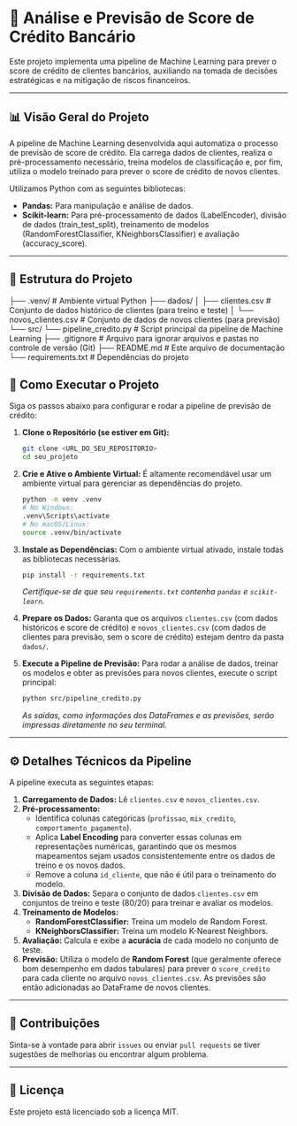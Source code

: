 # 🏦 Análise e Previsão de Score de Crédito Bancário

Este projeto implementa uma pipeline de Machine Learning para prever o score de crédito de clientes bancários, auxiliando na tomada de decisões estratégicas e na mitigação de riscos financeiros.

---

## 📊 Visão Geral do Projeto

A pipeline de Machine Learning desenvolvida aqui automatiza o processo de previsão de score de crédito. Ela carrega dados de clientes, realiza o pré-processamento necessário, treina modelos de classificação e, por fim, utiliza o modelo treinado para prever o score de crédito de novos clientes.

Utilizamos Python com as seguintes bibliotecas:
* **Pandas:** Para manipulação e análise de dados.
* **Scikit-learn:** Para pré-processamento de dados (LabelEncoder), divisão de dados (train_test_split), treinamento de modelos (RandomForestClassifier, KNeighborsClassifier) e avaliação (accuracy_score).

---

## 📁 Estrutura do Projeto

├── .venv/                         # Ambiente virtual Python
├── dados/
│   ├── clientes.csv               # Conjunto de dados histórico de clientes (para treino e teste)
│   └── novos_clientes.csv         # Conjunto de dados de novos clientes (para previsão)
└── src/
└── pipeline_credito.py        # Script principal da pipeline de Machine Learning
├── .gitignore                     # Arquivo para ignorar arquivos e pastas no controle de versão (Git)
├── README.md                      # Este arquivo de documentação
└── requirements.txt               # Dependências do projeto


## 🚀 Como Executar o Projeto

Siga os passos abaixo para configurar e rodar a pipeline de previsão de crédito:

1.  **Clone o Repositório (se estiver em Git):**
    ```bash
    git clone <URL_DO_SEU_REPOSITORIO>
    cd seu_projeto
    ```
2.  **Crie e Ative o Ambiente Virtual:**
    É altamente recomendável usar um ambiente virtual para gerenciar as dependências do projeto.
    ```bash
    python -m venv .venv
    # No Windows:
    .venv\Scripts\activate
    # No macOS/Linux:
    source .venv/bin/activate
    ```
3.  **Instale as Dependências:**
    Com o ambiente virtual ativado, instale todas as bibliotecas necessárias.
    ```bash
    pip install -r requirements.txt
    ```
    *Certifique-se de que seu `requirements.txt` contenha `pandas` e `scikit-learn`.*

4.  **Prepare os Dados:**
    Garanta que os arquivos `clientes.csv` (com dados históricos e score de crédito) e `novos_clientes.csv` (com dados de clientes para previsão, sem o score de crédito) estejam dentro da pasta `dados/`.

5.  **Execute a Pipeline de Previsão:**
    Para rodar a análise de dados, treinar os modelos e obter as previsões para novos clientes, execute o script principal:
    ```bash
    python src/pipeline_credito.py
    ```
    *As saídas, como informações dos DataFrames e as previsões, serão impressas diretamente no seu terminal.*

---

## ⚙️ Detalhes Técnicos da Pipeline

A pipeline executa as seguintes etapas:

1.  **Carregamento de Dados:** Lê `clientes.csv` e `novos_clientes.csv`.
2.  **Pré-processamento:**
    * Identifica colunas categóricas (`profissao`, `mix_credito`, `comportamento_pagamento`).
    * Aplica **Label Encoding** para converter essas colunas em representações numéricas, garantindo que os mesmos mapeamentos sejam usados consistentemente entre os dados de treino e os novos dados.
    * Remove a coluna `id_cliente`, que não é útil para o treinamento do modelo.
3.  **Divisão de Dados:** Separa o conjunto de dados `clientes.csv` em conjuntos de treino e teste (80/20) para treinar e avaliar os modelos.
4.  **Treinamento de Modelos:**
    * **RandomForestClassifier:** Treina um modelo de Random Forest.
    * **KNeighborsClassifier:** Treina um modelo K-Nearest Neighbors.
5.  **Avaliação:** Calcula e exibe a **acurácia** de cada modelo no conjunto de teste.
6.  **Previsão:** Utiliza o modelo de **Random Forest** (que geralmente oferece bom desempenho em dados tabulares) para prever o `score_credito` para cada cliente no arquivo `novos_clientes.csv`. As previsões são então adicionadas ao DataFrame de novos clientes.

---

## 🤝 Contribuições

Sinta-se à vontade para abrir `issues` ou enviar `pull requests` se tiver sugestões de melhorias ou encontrar algum problema.

---

## 📄 Licença

Este projeto está licenciado sob a licença MIT.